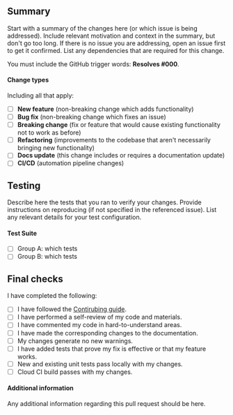 ## Summary

Start with a summary of the changes here (or which issue is being addressed).
Include relevant motivation and context in the summary, but don't go too long.
If there is no issue you are addressing, open an issue first to get it confirmed.
List any dependencies that are required for this change.

You must include the GitHub trigger words: **Resolves #000**.

#### Change types

Including all that apply:

- [ ] **New feature** (non-breaking change which adds functionality)
- [ ] **Bug fix** (non-breaking change which fixes an issue)
- [ ] **Breaking change** (fix or feature that would cause existing functionality not to work as before)
- [ ] **Refactoring** (improvements to the codebase that aren't necessarily bringing new functionality)
- [ ] **Docs update** (this change includes or requires a documentation update)
- [ ] **CI/CD** (automation pipeline changes)

## Testing

Describe here the tests that you ran to verify your changes.
Provide instructions on reproducing (if not specified in the referenced issue).
List any relevant details for your test configuration.

#### Test Suite

- [ ] Group A: which tests
- [ ] Group B: which tests

## Final checks

I have completed the following:

- [ ] I have followed the [Contirubing guide](https://github.com/appifyhub/the-agent/blob/main/CONTRIBUTING.md).
- [ ] I have performed a self-review of my code and materials.
- [ ] I have commented my code in hard-to-understand areas.
- [ ] I have made the corresponding changes to the documentation.
- [ ] My changes generate no new warnings.
- [ ] I have added tests that prove my fix is effective or that my feature works.
- [ ] New and existing unit tests pass locally with my changes.
- [ ] Cloud CI build passes with my changes.

#### Additional information

Any additional information regarding this pull request should be here.

